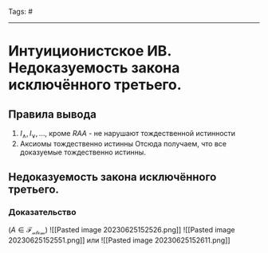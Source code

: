Tags: #

---
# Интуиционистское ИВ. Недоказуемость закона исключённого третьего.

## Правила вывода
1) $I_{\wedge}, I_{\lor}, \ldots$, кроме $RAA$ - не нарушают тождественной истинности
2) Аксиомы тождественно истинны
Отсюда получаем, что все доказуемые тождественно истинны.

## Недоказуемость закона исключённого третьего.

### Доказательство
($A\in \mathcal{F_{atom}}$)
![[Pasted image 20230625152526.png]]
![[Pasted image 20230625152551.png]]
или
![[Pasted image 20230625152611.png]]